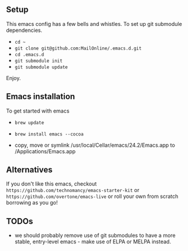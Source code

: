## Setup

This emacs config has a few bells and whistles. To set up git submodule dependencies.

- `cd ~`
- `git clone git@github.com:MailOnline/.emacs.d.git`
- `cd .emacs.d`
- `git submodule init`
- `git submodule update`

Enjoy.

## Emacs installation

To get started with emacs

- `brew update`
- `brew install emacs --cocoa`

- copy, move or symlink /usr/local/Cellar/emacs/24.2/Emacs.app to /Applications/Emacs.app

## Alternatives

If you don't like this emacs, checkout `https://github.com/technomancy/emacs-starter-kit` or `https://github.com/overtone/emacs-live` or roll your own from scratch borrowing as you go!

## TODOs

- we should probably remove use of git submodules to have a more stable, entry-level emacs - make use of ELPA or MELPA instead.
